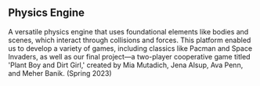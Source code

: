 ## Physics Engine

A versatile physics engine that uses foundational elements like bodies and scenes, which interact through collisions and forces. This platform enabled us to develop a variety of games, including classics like Pacman and Space Invaders, as well as our final project—a two-player cooperative game titled 'Plant Boy and Dirt Girl,' created by Mia Mutadich, Jena Alsup, Ava Penn, and Meher Banik. (Spring 2023)
